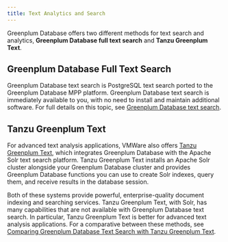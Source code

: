 ```yaml
---
title: Text Analytics and Search 
---
```


Greenplum Database offers two different methods for text search and analytics, **Greenplum Database full text search** and **Tanzu Greenplum Text**.

## <a id="section_yby_nv1_rqb"></a>Greenplum Database Full Text Search 

Greenplum Database text search is PostgreSQL text search ported to the Greenplum Database MPP platform. Greenplum Database text search is immediately available to you, with no need to install and maintain additional software. For full details on this topic, see [Greenplum Database text search](../admin_guide/textsearch/intro.html).

## <a id="section_ywf_4v1_rqb"></a>Tanzu Greenplum Text 

For advanced text analysis applications, VMWare also offers [Tanzu Greenplum Text](http://gptext.docs.pivotal.io/330/topics/intro.html), which integrates Greenplum Database with the Apache Solr text search platform. Tanzu Greenplum Text installs an Apache Solr cluster alongside your Greenplum Database cluster and provides Greenplum Database functions you can use to create Solr indexes, query them, and receive results in the database session.

Both of these systems provide powerful, enterprise-quality document indexing and searching services. Tanzu Greenplum Text, with Solr, has many capabilities that are not available with Greenplum Database text search. In particular, Tanzu Greenplum Text is better for advanced text analysis applications. For a comparative between these methods, see [Comparing Greenplum Database Text Search with Tanzu Greenplum Text](../admin_guide/textsearch/intro.html#gptext).


